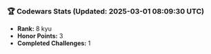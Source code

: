 ### 🏆 Codewars Stats (Updated: 2025-03-01 08:09:30 UTC)

- **Rank:** 8 kyu
- **Honor Points:** 3
- **Completed Challenges:** 1
